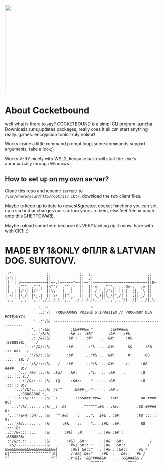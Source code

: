 <img src="https://user-images.githubusercontent.com/130178512/231494816-6e1a248d-6e95-4b68-bddd-8015fc859b29.png" width="288" height="288">

# About Cocketbound

well what is there to say? COCKETBOUND is a simpl CLI projram launcha. Downloads,runs,updates packages, really does it all
can start anything really. games. encrypcion tools. truly nolimit!

Works inside a little command prompt loop, some commands support arguments, take a look;)

Works VERY nicely with WSL2, because bash will start the .exe's automatically through Windows

## How to set up on my own server?
Clone this repo and rename `server/` to `/var/where/your/http/root/is/.ckt/`, download the two client files.

Maybe to keep up to date to newest&greatest cocket functions you can set up a script that changes our site into yours in them, else feel free to patch onto this GHETTOWARE.

Maybe upload some here because its VERY lacking right neow. have with with CKT! ;)

# MADE BY 1&ONLY ФПЛR & LATVIAN DOG. SUKITOVV.
```
,'^',              ;,             ;,  ;,                         ,;
|/^||              ||          ,__||__;|                         ||
|| '| 8============||==,|======"==||=="|=========================||D~
||    ,^'^, ,^'^,  |<^'/  ,'^',   ||  ||-=,  ,^'^,; ;, Q=-,   ,=-||
|| ,| |/"\| |/^'`  ||\\   | __)   ||  || /_',|/"\|| || |  ;|,'_\ ||
| \|| |\_/| |\_,|  || \\  ||^._,  ||  || \_)||\_/|\_/| |  ;||(_/ ||
',_,' ',_,' ',_,',/_|,/_\ ',_,' ,/_|,/_|\__,'',_,',_,'/|  /|',__/|_\,
```
```
             . '..:'.                  "
               ..:'/|  PROGRAMMAS PRIEKš STIPRAJIEM // PROGRAMY DLA POTĘżNYCH
             '..:'/&| --------------------------------------------------------
          . '..:'/&&|         :&&###&& "        :&####&&
            ..:'/&|&|        :&# :: :#&"       :&#:   :#&
       .  '..:'/&/|&|        &# :  ..:#"    . :&#:     :#&       :8888888:     /
       . '..:'/&/:|&|       :&#:   .. :"&  .. :&#:      &&      :88 ::: 88:   /
         ..:'/&/:.|&|       :&#:    ..."#& .. :&#:      #:     :88 ::::: 88: /
       '..:'/&/:::|&|   /   :&#      ..":&  ..:&#::    /:     :88  ####   8:/
    . '..:'/&/:.:.|&| .8o/   :&#:     ."i:  .. :&#:   ,       :8 ::::::: 8:/
      ..:'/&/:::. |&| _(@_    :&#::    "  : .. :&#:           :8 :::::: 8:/
    '..:'/&/:.:...|&| /i'^     :&&##:_-"---  . :&#::    _____.,:88888888_:,.____
 . '..:'/&/:::  . |&|  /  _     ::&&###"##&&  . :&#:         :88 #### 88:
   ..:'/&/:.:... .|&|__r .&]       .^^^"^^i#& . :&#::       :88 #####  8:
 '..:'/&/@)::@).. |&|  ^^:#&]    :  ...".  i#& . :&#:       :88 :::::  8:
 ..:'/&/:.::.. .  |&|     :#&]   ::    "... i#&  :&#:        :88 :::::8:
..:'/&/::::....   |&|      :#&]  .#:      .. |#& :&#::        :8888888:
.:'/&/:.::.. .  . |&|       :#&] .&#:      . |#&  :&#:            /
  /&/-------------|&|__      :#&] &#:: "   . |#&  :&#::          /
&&&&&&&&&&&&&&&&&&&&&&&|      :#&] &#::"   . |#& . :&#::     #& /
&|^^^^^^^^^^^^^^^^^^^|&|     ./:#&] &#:"    /#&  .. :&#::   #& /
^"                   "^'    .,r:&]/  &&"####&#    .. :&&###&& /
                                      `"^^^''          `^^^'
```
